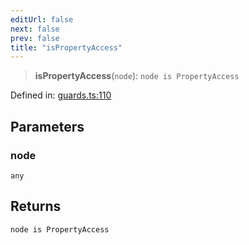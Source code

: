 ```yaml
---
editUrl: false
next: false
prev: false
title: "isPropertyAccess"
---
```


> **isPropertyAccess**(`node`): `node is PropertyAccess`

Defined in: [guards.ts:110](https://github.com/rcs-agents/rcs-lang/blob/d67a89cedb553bfd3c4dced3f75360ae0dfac4db/packages/ast/src/guards.ts#L110)

## Parameters

### node

`any`

## Returns

`node is PropertyAccess`
